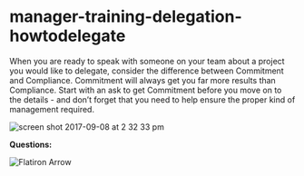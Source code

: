 # manager-training-delegation-howtodelegate

When you are ready to speak with someone on your team about a project you would like to delegate, consider the difference between Commitment and Compliance.  Commitment will always get you far more results than Compliance.  Start with an ask to get Commitment before you move on to the details - and don’t forget that you need to help ensure the proper kind of management required.

![screen shot 2017-09-08 at 2 32 33 pm](https://user-images.githubusercontent.com/18661767/30226074-bcd3a158-94a2-11e7-9958-5fa6e7e61242.png)

**Questions:**

![Flatiron Arrow](https://user-images.githubusercontent.com/18661767/29829106-8dfe900c-8cac-11e7-88ab-eb5bdb53a6b1.png) 
